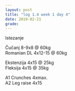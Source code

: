 ```yaml
---
layout: post
title: "log 1.4 week 1 day 4"
date: 2019-02-21
grade:
---
```


Istezanje

Čučanj 8-9x8 @ 60kg      
Romanian DL 4x12-15 @ 60kg  

Ekstenzija 4x15 @ 25kg    
Fleksija 4x15 @ 35kg       

A1 Crunches 4xmax.     
A2 Leg raise 4x15  
